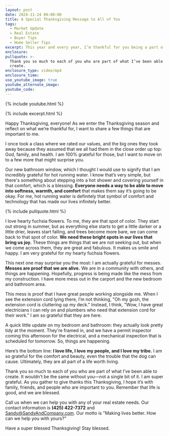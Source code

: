 ```yaml
---
layout: post
date: 2024-11-24 00:00:00
title: A Special Thanksgiving Message to All of You
tags:
  - Market Update
  - Real Estate
  - Buyer Tips
  - Home Seller Tips
excerpt: This year and every year, I’m thankful for you being a part of my life.
enclosure:
pullquote: >-
  Thank you so much to each of you who are part of what I’ve been able to
  create.
enclosure_type: video/mp4
enclosure_time:
use_youtube_image: true
youtube_alternate_image:
youtube_code:
---
```

{% include youtube.html %}

{% include excerpt.html %}

Happy Thanksgiving, everyone! As we enter the Thanksgiving season and reflect on what we’re thankful for, I want to share a few things that are important to me.

I once took a class where we rated our values, and the big ones they took away because they assumed that we all had them in the close order up top: God, family, and health. I am 100% grateful for those, but I want to move on to a few more that might surprise you.

Our new bathroom window, which I thought I would use to signify that I am incredibly grateful for hot running water. I know that’s very simple, but there's something about stepping into a hot shower and covering yourself in that comfort, which is a blessing. **Everyone needs a way to be able to move into softness, warmth, and comfort** that makes them say it’s going to be okay. For me, hot running water is definitely that symbol of comfort and technology that has made our lives infinitely better.

{% include pullquote.html %}

I love hearty fuchsia flowers. To me, they are that spot of color. They start out strong in summer, but as everything else starts to get a little darker or a little drier, leaves start falling, and trees become more bare, we can come back to that spot of color. **We need these bright spots in our lives that bring us joy.** These things are things that we are not seeking out, but when we come across them, they are great and fabulous. It makes us smile and happy. I am very grateful for my hearty fuchsia flowers.

This next one may surprise you the most: I am actually grateful for messes. **Messes are proof that we are alive.** We are in a community with others, and things are happening. Hopefully, progress is being made like the mess from my construction. I have more mess out in the carport and the new bedroom and bathroom area.

This mess is proof that I have great people working alongside me. When I see the extension cord lying there, I’m not thinking, "Oh my gosh, the extension cord is cluttering up my deck." Instead, I think, "Wow, I have great electricians I can rely on and plumbers who need that extension cord for their work." I am so grateful that they are here.

A quick little update on my bedroom and bathroom: they actually look pretty tidy at the moment. They're framed in, and we have a permit inspector coming this afternoon for the electrical, and a mechanical inspection that is scheduled for tomorrow. So, things are happening.

Here’s the bottom line: **I love life, I love my people, and I love my tribe.** I am so grateful for the comfort and beauty, even the trouble that the dog can cause. Ultimately, they are all part of a life worth living.

Thank you so much to each of you who are part of what I’ve been able to create. It wouldn’t be the same without you—not a single bit of it. I am super grateful. As you gather to give thanks this Thanksgiving, I hope it’s with family, friends, and people who are important to you. Remember that life is good, and we are blessed.

Call us when we can help you with any of your real estate needs. Our contact information is **(425) 422-7372** and [Sandy@SandyAndCompany.com](mailto:Sandy@SandyAndCompany.com). Our motto is "Making lives better. How can we help you with yours?”

Have a super blessed Thanksgiving! Stay blessed.